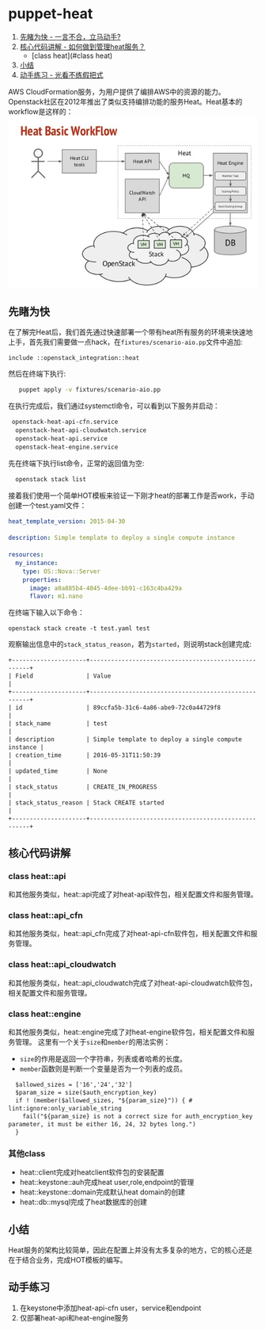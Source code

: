 # puppet-heat

1. [先睹为快 - 一言不合，立马动手?](#先睹为快)
2. [核心代码讲解 - 如何做到管理heat服务？](#核心代码讲解)
    - [class heat](#class heat)
3. [小结](##小结)
4. [动手练习 - 光看不练假把式](##动手练习)

AWS CloudFormation服务，为用户提供了编排AWS中的资源的能力。Openstack社区在2012年推出了类似支持编排功能的服务Heat。Heat基本的workflow是这样的：
![](../images/03/heat.png)                

## 先睹为快

在了解完Heat后，我们首先通过快速部署一个带有heat所有服务的环境来快速地上手，首先我们需要做一点hack，在`fixtures/scenario-aio.pp`文件中追加:
```puppet
include ::openstack_integration::heat
```
然后在终端下执行:
```bash
   puppet apply -v fixtures/scenario-aio.pp
```
在执行完成后，我们通过systemctl命令，可以看到以下服务并启动：
```bash
 openstack-heat-api-cfn.service                                                   loaded    active   running   Openstack Heat CFN-compatible API Service
  openstack-heat-api-cloudwatch.service                                           loaded    active   running   OpenStack Heat CloudWatch API Service
  openstack-heat-api.service                                                      loaded    active   running   OpenStack Heat API Service
  openstack-heat-engine.service                                                   loaded    active   running   Openstack Heat Engine Service
  ```

先在终端下执行list命令，正常的返回值为空:
```bash
  openstack stack list
```

接着我们使用一个简单HOT模板来验证一下刚才heat的部署工作是否work，手动创建一个test.yaml文件：

```yaml
heat_template_version: 2015-04-30

description: Simple template to deploy a single compute instance

resources:
  my_instance:
    type: OS::Nova::Server
    properties:
      image: a0a885b4-4045-4dee-bb91-c163c4ba429a
      flavor: m1.nano
```

在终端下输入以下命令：
```
openstack stack create -t test.yaml test
```
观察输出信息中的`stack_status_reason`，若为`started`，则说明stack创建完成:
```
+---------------------+-----------------------------------------------------+
| Field               | Value                                               |
+---------------------+-----------------------------------------------------+
| id                  | 89ccfa5b-31c6-4a86-abe9-72c0a44729f8                |
| stack_name          | test                                                |
| description         | Simple template to deploy a single compute instance |
| creation_time       | 2016-05-31T11:50:39                                 |
| updated_time        | None                                                |
| stack_status        | CREATE_IN_PROGRESS                                  |
| stack_status_reason | Stack CREATE started                                |
+---------------------+-----------------------------------------------------+
```
  
## 核心代码讲解

### class heat::api
和其他服务类似，heat::api完成了对heat-api软件包，相关配置文件和服务管理。
   
### class heat::api_cfn
和其他服务类似，heat::api_cfn完成了对heat-api-cfn软件包，相关配置文件和服务管理。

### class heat::api_cloudwatch

和其他服务类似，heat::api_cloudwatch完成了对heat-api-cloudwatch软件包，相关配置文件和服务管理。

   
### class heat::engine 
和其他服务类似，heat::engine完成了对heat-engine软件包，相关配置文件和服务管理。
这里有一个关于`size`和`member`的用法实例：
 - `size`的作用是返回一个字符串，列表或者哈希的长度。
 - `member`函数则是判断一个变量是否为一个列表的成员。

```puppet
  $allowed_sizes = ['16','24','32']
  $param_size = size($auth_encryption_key)
  if ! (member($allowed_sizes, "${param_size}")) { # lint:ignore:only_variable_string
    fail("${param_size} is not a correct size for auth_encryption_key parameter, it must be either 16, 24, 32 bytes long.")
  }
```
### 其他class
   - heat::client完成对heatclient软件包的安装配置
   - heat::keystone::auh完成heat user,role,endpoint的管理
   - heat::keystone::domain完成默认heat domain的创建
   - heat::db::mysql完成了heat数据库的创建

## 小结

   Heat服务的架构比较简单，因此在配置上并没有太多复杂的地方，它的核心还是在于结合业务，完成HOT模板的编写。
   
## 动手练习

1. 在keystone中添加heat-api-cfn user，service和endpoint
2. 仅部署heat-api和heat-engine服务
